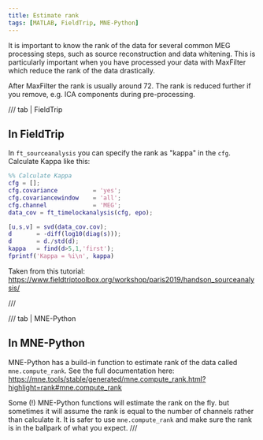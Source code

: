 ```yaml
---
title: Estimate rank
tags: [MATLAB, FieldTrip, MNE-Python]
---
```



It is important to know the rank of the data for several common MEG processing steps, such as source reconstruction and data whitening. This is particularly important when you have processed your data with MaxFilter which reduce the rank of the data drastically.

After MaxFilter the rank is usually around 72. The rank is reduced further if you remove, e.g. ICA components during pre-processing.

/// tab | FieldTrip
## In FieldTrip
In `ft_sourceanalysis` you can specify the rank as "kappa" in the `cfg`. Calculate Kappa like this:

```Matlab
%% Calculate Kappa
cfg = [];
cfg.covariance          = 'yes';
cfg.covariancewindow    = 'all';
cfg.channel             = 'MEG';
data_cov = ft_timelockanalysis(cfg, epo);

[u,s,v] = svd(data_cov.cov);
d       = -diff(log10(diag(s)));
d       = d./std(d);
kappa   = find(d>5,1,'first');
fprintf('Kappa = %i\n', kappa)
```
Taken from this tutorial: https://www.fieldtriptoolbox.org/workshop/paris2019/handson_sourceanalysis/

///

/// tab | MNE-Python
## In MNE-Python
MNE-Python has a build-in function to estimate rank of the data called `mne.compute_rank`. See the full documentation here: https://mne.tools/stable/generated/mne.compute_rank.html?highlight=rank#mne.compute_rank

Some (!) MNE-Python functions will estimate the rank on the fly. but sometimes it will assume the rank is equal to the number of channels rather than calculate it. It is safer to use `mne.compute_rank` and make sure the rank is in the ballpark of what you expect.
///

